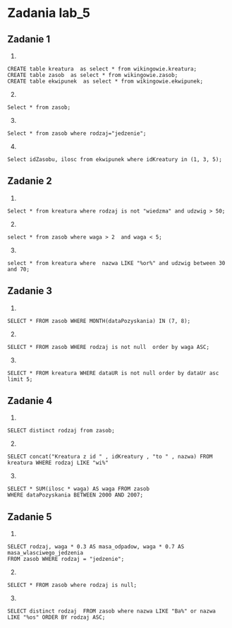 # Zadania lab_5


## Zadanie 1

1.
```
CREATE table kreatura  as select * from wikingowie.kreatura;
CREATE table zasob  as select * from wikingowie.zasob;
CREATE table ekwipunek  as select * from wikingowie.ekwipunek;

```

2.
```
Select * from zasob;

```
3.
```
Select * from zasob where rodzaj="jedzenie";

```
4.
```
Select idZasobu, ilosc from ekwipunek where idKreatury in (1, 3, 5);

```
## Zadanie 2
1.
```
Select * from kreatura where rodzaj is not "wiedzma" and udzwig > 50;
```
2.
```
select * from zasob where waga > 2  and waga < 5;

```
3.
```
select * from kreatura where  nazwa LIKE "%or%" and udzwig between 30 and 70;
```
## Zadanie 3

1.
```
SELECT * FROM zasob WHERE MONTH(dataPozyskania) IN (7, 8);

```
2.
```
SELECT * FROM zasob WHERE rodzaj is not null  order by waga ASC;

```
3.

```
SELECT * FROM kreatura WHERE dataUR is not null order by dataUr asc limit 5; 
```


## Zadanie 4

1.

```
SELECT distinct rodzaj from zasob;
```

2.
```
SELECT concat("Kreatura z id " , idKreatury , "to " , nazwa) FROM kreatura WHERE rodzaj LIKE "wi%"

```

3.
```
SELECT * SUM(ilosc * waga) AS waga FROM zasob
WHERE dataPozyskania BETWEEN 2000 AND 2007;

```

## Zadanie 5
1.
```
SELECT rodzaj, waga * 0.3 AS masa_odpadow, waga * 0.7 AS masa_wlasciwego_jedzenia 
FROM zasob WHERE rodzaj = "jedzenie";
```

2.
```
SELECT * FROM zasob where rodzaj is null;
```

3.
```
SELECT distinct rodzaj  FROM zasob where nazwa LIKE "Ba%" or nazwa LIKE "%os" ORDER BY rodzaj ASC;

```




